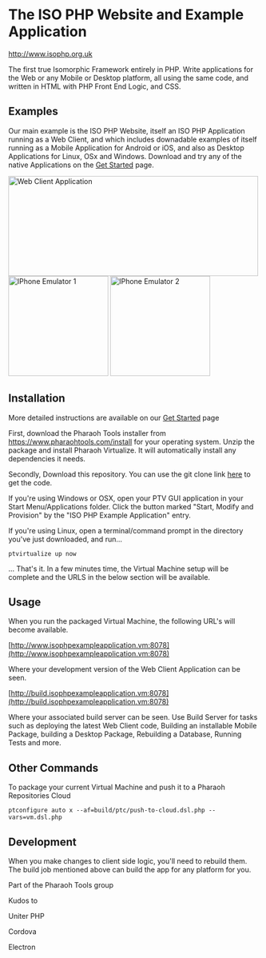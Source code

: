# The ISO PHP Website and Example Application

http://www.isophp.org.uk

The first true Isomorphic Framework entirely in PHP. Write applications for the Web or any Mobile or Desktop platform,
all using the same code, and written in HTML with PHP Front End Logic, and CSS. 


## Examples

Our main example is the ISO PHP Website, itself an ISO PHP Application running as a Web Client, and which includes
downadable examples of itself running as a Mobile Application for Android or iOS, and also as Desktop Applications for Linux, OSx
and Windows. Download and try any of the native Applications on the [Get Started](http://www.isophp.org.uk/GetStarted) page.

<img src="http://www.isophp.org.uk/app/ISOPHPExample/Assets/images/example_images/web-client.png" alt="Web Client Application" style="width: 500px; height: 200px;" />
<div style="width:100%">
    <img src="http://www.isophp.org.uk/app/ISOPHPExample/Assets/images/example_images/iphone-emulator-1-small.png" alt="IPhone Emulator 1" style="width: 200px; height: 200px;" />
    <img src="http://www.isophp.org.uk/app/ISOPHPExample/Assets/images/example_images/iphone-emulator-2-small.png" alt="IPhone Emulator 2" style="width: 200px; height: 200px;" />
</div>


## Installation

More detailed instructions are available on our [Get Started](http://www.isophp.org.uk/GetStarted) page 

First, download the Pharaoh Tools installer from https://www.pharaohtools.com/install for your operating system. Unzip
the package and install Pharaoh Virtualize. It will automatically install any dependencies it needs.

Secondly, Download this repository. You can use the git clone link [here](https://source.internal.pharaohtools.com/index.php?control=RepositoryHome&action=show&item=iso_php_example_application)
to get the code.

If you're using Windows or OSX, open your PTV GUI application in your Start Menu/Applications folder. Click the button
marked "Start, Modify and Provision" by the "ISO PHP Example Application" entry.

If you're using Linux, open a terminal/command prompt in the directory you've just downloaded, and run...

``
ptvirtualize up now
``

... That's it. In a few minutes time, the Virtual Machine setup will be complete and the URLS in the below section will
be available.


## Usage

When you run the packaged Virtual Machine, the following URL's will become available.

[http://www.isophpexampleapplication.vm:8078](http://www.isophpexampleapplication.vm:8078)

Where your development version of the Web Client Application can be seen.

[http://build.isophpexampleapplication.vm:8078](http://build.isophpexampleapplication.vm:8078)

Where your associated build server can be seen. Use Build Server for tasks such as deploying the latest
Web Client code, Building an installable Mobile Package, building a Desktop Package, Rebuilding a Database,
Running Tests and more.


## Other Commands

To package your current Virtual Machine and push it to a Pharaoh Repositories Cloud

``
ptconfigure auto x --af=build/ptc/push-to-cloud.dsl.php --vars=vm.dsl.php
``

## Development

When you make changes to client side logic, you'll need to rebuild them. The build job mentioned above can
build the app for any platform for you.



Part of the Pharaoh Tools group


Kudos to

Uniter PHP

Cordova

Electron
